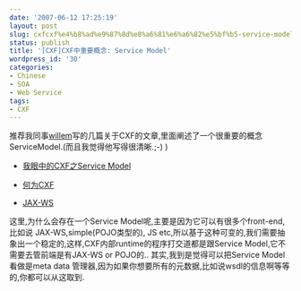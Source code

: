 ```yaml
---
date: '2007-06-12 17:25:19'
layout: post
slug: cxfcxf%e4%b8%ad%e9%87%8d%e8%a6%81%e6%a6%82%e5%bf%b5-service-model
status: publish
title: '[CXF]CXF中重要概念: Service Model'
wordpress_id: '30'
categories:
- Chinese
- SOA
- Web Service
tags:
- CXF
---
```


推荐我同事[willem](http://willem.bokeland.com/)写的几篇关于CXF的文章,里面阐述了一个很重要的概念ServiceModel.(而且我觉得他写得很清晰.;-) )[
](http://willem.bokeland.com/blog/794/6089/2007/06/05/199825)



	
  * [我眼中的CXF之Service Model](http://willem.bokeland.com/blog/794/6089/2007/06/05/199825)

	
  * [何为CXF](http://willem.bokeland.com/blog/794/6089/2007/05/20/192870)

	
  * [JAX-WS](http://willem.bokeland.com/blog/794/3110/2006/10/22/75588)


这里,为什么会存在一个Service Model呢,主要是因为它可以有很多个front-end,比如说 JAX-WS,simple(POJO类型的), JS etc,所以基于这种可变的,我们需要抽象出一个稳定的,这样,CXF内部runtime的程序打交道都是跟Service Model,它不需要去管前端是有JAX-WS or POJO的..  其实,我到是觉得可以把Service Model看做是meta data 管理器,因为如果你想要所有的元数据,比如说wsdl的信息啊等等的,你都可以从这取到.


